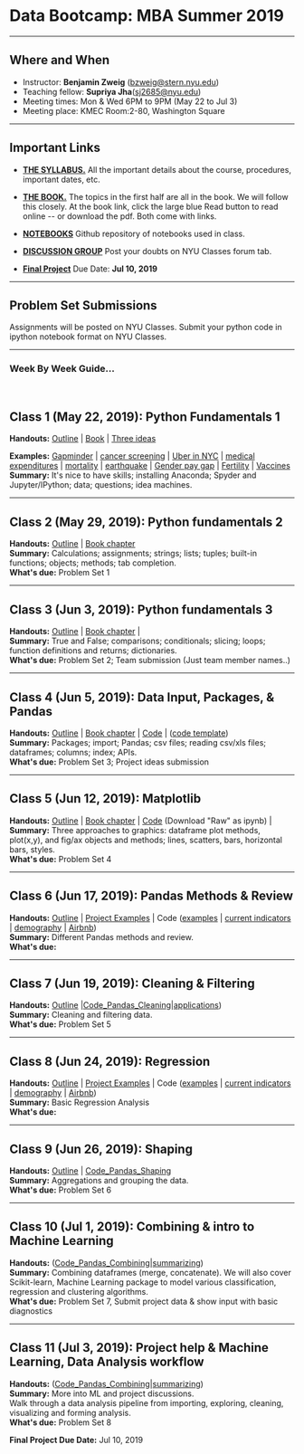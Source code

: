 # Data Bootcamp: MBA Summer 2019

---

## Where and When
- Instructor: **Benjamin Zweig** (bzweig@stern.nyu.edu)
- Teaching fellow: **Supriya Jha**(sj2685@nyu.edu)<br>
- Meeting times: Mon & Wed 6PM to 9PM (May 22 to Jul 3)
- Meeting place: KMEC  Room:2-80, Washington Square

---
## Important Links

- **[THE SYLLABUS.](https://github.com/nyusterndatabootcamp/NYU-Data-Bootcamp/blob/master/MBA_Summer_2019_Syllabus.pdf)** All the important details about the course, procedures, important dates, etc.

- **[THE BOOK.](https://nyudatabootcamp.gitbook.io/thebook/)**  The topics in the first half are all in the book. We will follow this closely. At the book link, click the large blue Read button to read online -- or download the pdf.  Both come with links.

- **[NOTEBOOKS](https://github.com/nyusterndatabootcamp/notebooks/tree/master/book_notebooks)** Github repository of notebooks used in class.

- **[DISCUSSION GROUP](http://newclasses.nyu.edu/)** Post your doubts on NYU Classes forum tab.  


- **[Final Project](https://github.com/nyusterndatabootcamp/teaching_materials/blob/master/documents/bootcamp_project_turnin.pdf)** Due Date: **Jul 10, 2019**

---
## Problem Set Submissions

Assignments will be posted on NYU Classes. Submit your python code in ipython notebook format on NYU Classes.

---

### Week By Week Guide...

<br>

## Class 1 (May 22, 2019): Python Fundamentals 1
**Handouts:**  [Outline](https://github.com/nyusterndatabootcamp/teaching_materials/blob/master/documents/bootcamp_topic_intro.pdf) | [Book](https://nyudatabootcamp.gitbook.io/thebook) | [Three ideas](https://github.com/nyusterndatabootcamp/teaching_materials/blob/master/documents/bootcamp_3ideas.pdf) <br>

**Examples:**  [Gapminder](http://www.gapminder.org/world/) | [cancer screening](http://www.vox.com/2015/10/28/9631500/does-mammography-work) | [Uber in NYC](http://fivethirtyeight.com/features/uber-is-serving-new-yorks-outer-boroughs-more-than-taxis-are/) | [medical expenditures](http://www.nihcm.org/pdf/DataBrief3%20Final.pdf) | [mortality](http://www.pnas.org/content/early/2015/10/29/1518393112.full.pdf) | [earthquake](https://jawbone.com/blog/napa-earthquake-effect-on-sleep/) | [Gender pay gap](http://esoltas.blogspot.com/2014/04/how-big-is-gender-pay-gap_10.html) | [Fertility](http://www.randalolson.com/2015/08/23/small-multiples-vs-animated-gifs-for-showing-changes-in-fertility-rates-over-time/) | [Vaccines](http://graphics.wsj.com/infectious-diseases-and-vaccines/) <br>
**Summary:**  It's nice to have skills; installing Anaconda; Spyder and Jupyter/IPython; data; questions; idea machines.

---
## Class 2 (May 29, 2019): Python fundamentals 2
**Handouts:**  [Outline](https://github.com/nyusterndatabootcamp/teaching_materials/blob/master/documents/bootcamp_topic_pyfun1.pdf) | [Book chapter](https://nyudatabootcamp.gitbook.io/thebook/py-fun1) <br>
**Summary:**  Calculations; assignments; strings; lists; tuples; built-in functions; objects; methods; tab completion.<br>
**What's due:** Problem Set 1

---
## Class 3 (Jun 3, 2019): Python fundamentals 3
**Handouts:**  [Outline](https://github.com/nyusterndatabootcamp/teaching_materials/blob/master/documents/bootcamp_topic_pyfun2.pdf) | [Book chapter](https://nyudatabootcamp.gitbook.io/thebook/py-fun2) | <br>
**Summary:**  True and False; comparisons; conditionals; slicing; loops; function definitions and returns; dictionaries.<br>
**What's due:** Problem Set 2; Team submission (Just team member names..)

---
## Class 4 (Jun 5, 2019): Data Input, Packages, & Pandas
**Handouts:**  [Outline](https://github.com/nyusterndatabootcamp/teaching_materials/blob/master/documents/bootcamp_topic_pandas-input.pdf) | [Book chapter](https://nyudatabootcamp.gitbook.io/thebook/pandas-input) | [Code](https://github.com/nyusterndatabootcamp/notebooks/blob/master/book_notebooks/intro_to_pandas.ipynb) | ([code template](https://raw.githubusercontent.com/NYUDataBootcamp/Materials/master/Code/Python/bootcamp_practice_3_template.py)) <br>
**Summary:**  Packages; import; Pandas; csv files; reading csv/xls files; dataframes; columns; index; APIs.<br>
**What's due:** Problem Set 3; Project ideas submission

---
## Class 5 (Jun 12, 2019): Matplotlib
**Handouts:**  [Outline](https://github.com/NYUDataBootcamp/Materials/blob/master/Documents/bootcamp_topic_graphics.pdf) | [Book chapter](https://nyudatabootcamp.gitbook.io/thebook/graphs1) | [Code](https://github.com/NYUDataBootcamp/Materials/blob/master/Code/notebooks/bootcamp_graphics_s17_MBA.ipynb) (Download "Raw" as ipynb) | <br>
**Summary:**  Three approaches to graphics: dataframe plot methods, plot(x,y), and fig/ax objects and methods; lines, scatters, bars, horizontal bars, styles.<br>
**What's due:** Problem Set 4

---
## Class 6 (Jun 17, 2019): Pandas Methods & Review
**Handouts:**
[Outline](https://github.com/nyusterndatabootcamp/teaching_materials/blob/master/documents/bootcamp_project_turnin.pdf) | [Project Examples](https://github.com/NYUDataBootcamp/Materials/blob/master/Documents/bootcamp_project_examples.pdf) | Code ([examples](https://github.com/nyusterndatabootcamp/notebooks/blob/master/book_notebooks/bootcamp_examples.ipynb) | [current indicators](https://github.com/nyusterndatabootcamp/notebooks/blob/master/book_notebooks/bootcamp_indicators.ipynb) | [demography](https://github.com/NYUDataBootcamp/Lab/blob/master/UN_demography.ipynb) | [Airbnb](https://github.com/NYUDataBootcamp/Lab/blob/master/Airbnb_experiments_Chase.ipynb)) <br>
**Summary:**  Different Pandas methods and review.<br>
**What's due:** 

---

## Class 7 (Jun 19, 2019): Cleaning & Filtering
**Handouts:**  [Outline](https://github.com/nyusterndatabootcamp/teaching_materials/blob/master/documents/bootcamp_topic_pandas-clean.pdf) |[Code_Pandas_Cleaning](https://github.com/nyusterndatabootcamp/notebooks/blob/master/book_notebooks/bootcamp_pandas_adv1-clean.ipynb)|[applications](https://github.com/NYUDataBootcamp/Lab/blob/master/UN_demography.ipynb)) <br>
**Summary:**  Cleaning and filtering data.<br>
**What's due:** Problem Set 5

---
## Class 8 (Jun 24, 2019): Regression
**Handouts:** [Outline](https://github.com/nyusterndatabootcamp/teaching_materials/blob/master/documents/bootcamp_project_turnin.pdf) | [Project Examples](https://github.com/NYUDataBootcamp/Materials/blob/master/Documents/bootcamp_project_examples.pdf) | Code ([examples](https://github.com/nyusterndatabootcamp/notebooks/blob/master/book_notebooks/bootcamp_examples.ipynb) | [current indicators](https://github.com/nyusterndatabootcamp/notebooks/blob/master/book_notebooks/bootcamp_indicators.ipynb) | [demography](https://github.com/NYUDataBootcamp/Lab/blob/master/UN_demography.ipynb) | [Airbnb](https://github.com/NYUDataBootcamp/Lab/blob/master/Airbnb_experiments_Chase.ipynb)) <br>
**Summary:**  Basic Regression Analysis <br>
**What's due:** 

---
## Class 9 (Jun 26, 2019): Shaping
**Handouts:**  [Outline](https://github.com/nyusterndatabootcamp/teaching_materials/blob/master/documents/bootcamp_topic_pandas-shape.pdf) | [Code_Pandas_Shaping](https://github.com/nyusterndatabootcamp/notebooks/blob/master/book_notebooks/bootcamp_pandas_adv2-shape.ipynb) <br>
**Summary:**  Aggregations and grouping the data. <br>
**What's due:** Problem Set 6

---
## Class 10 (Jul 1, 2019): Combining & intro to Machine Learning
**Handouts:** 
([Code_Pandas_Combining](https://github.com/nyusterndatabootcamp/notebooks/blob/master/book_notebooks/bootcamp_pandas_adv4-merge-extended.ipynb)|[summarizing](https://github.com/nyusterndatabootcamp/notebooks/blob/master/book_notebooks/bootcamp_pandas_adv5-summarize.ipynb))<br>
**Summary:**  Combining dataframes (merge, concatenate). We will also cover Scikit-learn, Machine Learning package to model various classification, regression and clustering algorithms.<br>
**What's due:** Problem Set 7, Submit project data & show input with basic diagnostics



<!-- TODO: this needs to be changed once we re-arrange the book -->
---
## Class 11 (Jul 3, 2019): Project help & Machine Learning, Data Analysis workflow
**Handouts:**  ([Code_Pandas_Combining](https://github.com/nyusterndatabootcamp/notebooks/blob/master/book_notebooks/bootcamp_pandas_adv4-merge-extended.ipynb)|[summarizing](https://github.com/nyusterndatabootcamp/notebooks/blob/master/book_notebooks/bootcamp_pandas_adv5-summarize.ipynb))<br>
**Summary:**  More into ML and project discussions.<br> Walk through a data analysis pipeline from importing, exploring, cleaning, visualizing and forming analysis.<br>
**What's due:**  Problem Set 8

**Final Project Due Date:** Jul 10, 2019
